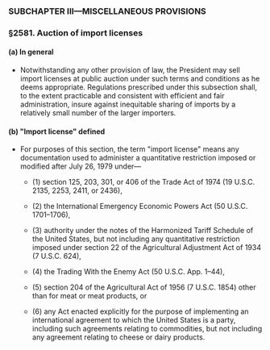 ### SUBCHAPTER III—MISCELLANEOUS PROVISIONS

### §2581. Auction of import licenses
#### (a) In general
* Notwithstanding any other provision of law, the President may sell import licenses at public auction under such terms and conditions as he deems appropriate. Regulations prescribed under this subsection shall, to the extent practicable and consistent with efficient and fair administration, insure against inequitable sharing of imports by a relatively small number of the larger importers.

#### (b) "Import license" defined
* For purposes of this section, the term "import license" means any documentation used to administer a quantitative restriction imposed or modified after July 26, 1979 under—

  * (1) section 125, 203, 301, or 406 of the Trade Act of 1974 (19 U.S.C. 2135, 2253, 2411, or 2436),

  * (2) the International Emergency Economic Powers Act (50 U.S.C. 1701–1706),

  * (3) authority under the notes of the Harmonized Tariff Schedule of the United States, but not including any quantitative restriction imposed under section 22 of the Agricultural Adjustment Act of 1934 (7 U.S.C. 624),

  * (4) the Trading With the Enemy Act (50 U.S.C. App. 1–44),

  * (5) section 204 of the Agricultural Act of 1956 (7 U.S.C. 1854) other than for meat or meat products, or

  * (6) any Act enacted explicitly for the purpose of implementing an international agreement to which the United States is a party, including such agreements relating to commodities, but not including any agreement relating to cheese or dairy products.